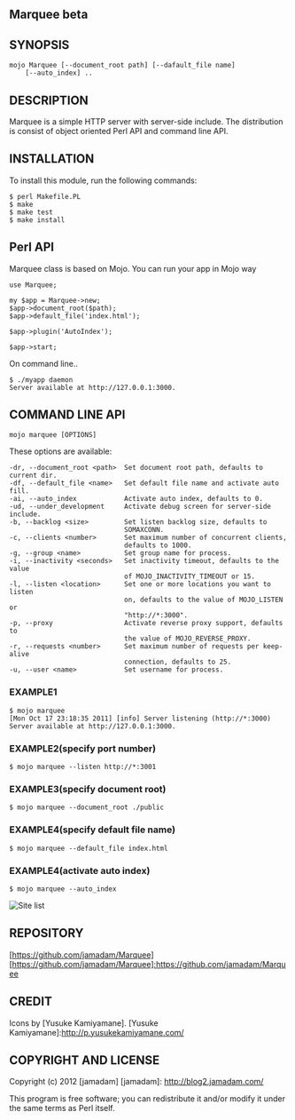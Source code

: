 Marquee beta
---------------

## SYNOPSIS
    
    mojo Marquee [--document_root path] [--dafault_file name]
        [--auto_index] ..

## DESCRIPTION

Marquee is a simple HTTP server with server-side include.
The distribution is consist of object oriented Perl API and command line API.

## INSTALLATION

To install this module, run the following commands:

    $ perl Makefile.PL
    $ make
    $ make test
    $ make install

## Perl API

Marquee class is based on Mojo. You can run your app in Mojo way

    use Marquee;
    
    my $app = Marquee->new;
    $app->document_root($path);
    $app->default_file('index.html');
    
    $app->plugin('AutoIndex');
    
    $app->start;

On command line..

    $ ./myapp daemon
    Server available at http://127.0.0.1:3000.

## COMMAND LINE API

    mojo marquee [OPTIONS]

These options are available:
  
    -dr, --document_root <path>  Set document root path, defaults to current dir.
    -df, --default_file <name>   Set default file name and activate auto fill.
    -ai, --auto_index            Activate auto index, defaults to 0.
    -ud, --under_development     Activate debug screen for server-side include.
    -b, --backlog <size>         Set listen backlog size, defaults to
                                 SOMAXCONN.
    -c, --clients <number>       Set maximum number of concurrent clients,
                                 defaults to 1000.
    -g, --group <name>           Set group name for process.
    -i, --inactivity <seconds>   Set inactivity timeout, defaults to the value
                                 of MOJO_INACTIVITY_TIMEOUT or 15.
    -l, --listen <location>      Set one or more locations you want to listen
                                 on, defaults to the value of MOJO_LISTEN or
                                 "http://*:3000".
    -p, --proxy                  Activate reverse proxy support, defaults to
                                 the value of MOJO_REVERSE_PROXY.
    -r, --requests <number>      Set maximum number of requests per keep-alive
                                 connection, defaults to 25.
    -u, --user <name>            Set username for process.

### EXAMPLE1

    $ mojo marquee
    [Mon Oct 17 23:18:35 2011] [info] Server listening (http://*:3000)
    Server available at http://127.0.0.1:3000.

### EXAMPLE2(specify port number)

    $ mojo marquee --listen http://*:3001

### EXAMPLE3(specify document root)

    $ mojo marquee --document_root ./public

### EXAMPLE4(specify default file name)

    $ mojo marquee --default_file index.html

### EXAMPLE4(activate auto index)

    $ mojo marquee --auto_index

![Site list](/jamadam/Marquee/raw/master/screenshot/autoindex.png "Auto Index")

## REPOSITORY

[https://github.com/jamadam/Marquee]
[https://github.com/jamadam/Marquee]:https://github.com/jamadam/Marquee

## CREDIT

Icons by [Yusuke Kamiyamane].
[Yusuke Kamiyamane]:http://p.yusukekamiyamane.com/

## COPYRIGHT AND LICENSE

Copyright (c) 2012 [jamadam]
[jamadam]: http://blog2.jamadam.com/

This program is free software; you can redistribute it and/or
modify it under the same terms as Perl itself.
